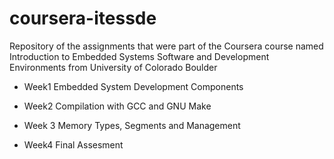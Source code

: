 # coursera-itessde
Repository of the assignments that were part of the Coursera course named Introduction to Embedded Systems Software and Development Environments from University of Colorado Boulder

* Week1
Embedded System Development Components

* Week2
Compilation with GCC and GNU Make

* Week 3
Memory Types, Segments and Management

* Week4
Final Assesment
